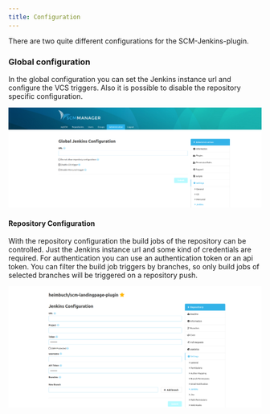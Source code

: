 ```yaml
---
title: Configuration
---
```

There are two quite different configurations for the SCM-Jenkins-plugin.

### Global configuration
In the global configuration you can set the Jenkins instance url and configure the VCS triggers. 
Also it is possible to disable the repository specific configuration.

![Jenkins Global Configuration](assets/global-config.png)

#### Repository Configuration
With the repository configuration the build jobs of the repository can be controlled. 
Just the Jenkins instance url and some kind of credentials are required. 
For authentication you can use an authentication token or an api token. 
You can filter the build job triggers by branches, so only build jobs of selected branches will be triggered on a repository push.

![Jenkins Repository Configuration](assets/repo-config.png)
